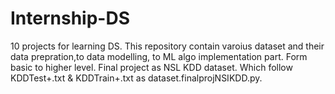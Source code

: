 # Internship-DS
10 projects for learning DS.
This repository contain varoius dataset and their data prepration,to data modelling, to ML algo implementation part.
Form basic to higher level.
Final project as NSL KDD dataset. Which follow KDDTest+.txt & KDDTrain+.txt as dataset.finalprojNSIKDD.py.

